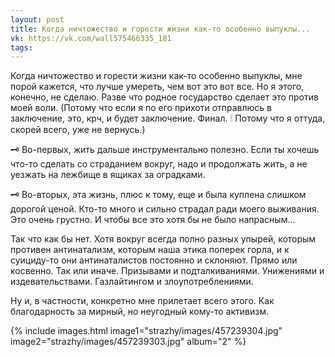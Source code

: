 ```yaml
---
layout: post
title: Когда ничтожество и горести жизни как-то особенно выпуклы...
vk: https://vk.com/wall575466335_181
tags:
---
```

Когда ничтожество и горести жизни как-то особенно выпуклы, мне порой кажется, что лучше умереть, чем вот это вот все. Но я этого, конечно, не сделаю. Разве что родное государство сделает это против моей воли. (Потому что если я по его прихоти отправлюсь в заключение, это, крч, и будет заключение. Финал. 🕯 Потому что я оттуда, скорей всего, уже не вернусь.)

🗝 Во-первых, жить дальше инструментально полезно. Если ты хочешь что-то сделать со страданием вокруг, надо и продолжать жить, а не уезжать на лежбище в ящиках за оградками.

🗝 Во-вторых, эта жизнь, плюс к тому, еще и была куплена слишком дорогой ценой. Кто-то много и сильно страдал ради моего выживания. Это очень грустно. И чтобы все это хотя бы не было напрасным...

Так что как бы нет. Хотя вокруг всегда полно разных упырей, которым противен антинатализм, которым наша этика поперек горла, и к суициду-то они антинаталистов постоянно и склоняют. Прямо или косвенно. Так или иначе. Призывами и подталкиваниями. Унижениями и издевательствами. Газлайтингом и злоупотреблениями. 

Ну и, в частности, конкретно мне прилетает всего этого. Как благодарность за мирный, но неугодный кому-то активизм.

{% include images.html image1="strazhy/images/457239304.jpg" image2="strazhy/images/457239303.jpg" album="2" %}

